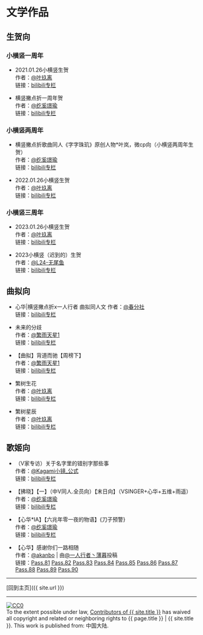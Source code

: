 # 文学作品

## 生贺向

### 小横竖一周年

- 2021.01.26小横竖生贺  
  作者：[@叶玖离](https://space.bilibili.com/42839388)  
  链接：[bilibili专栏](https://www.bilibili.com/read/cv9465990)  

- 横竖撇点折一周年贺  
  作者：[@纥奚璟瑜](https://space.bilibili.com/430112201)  
  链接：[bilibili专栏](https://www.bilibili.com/read/cv9477230)  

### 小横竖两周年

- 横竖撇点折歌曲同人《字字珠玑》原创人物*叶岚，微cp向（小横竖两周年生贺）  
  作者：[@纥奚璟瑜](https://space.bilibili.com/430112201)  
  链接：[bilibili专栏](https://www.bilibili.com/read/cv15006735)  

- 2022.01.26小横竖生贺  
  作者：[@叶玖离](https://space.bilibili.com/42839388)  
  链接：[bilibili专栏](https://www.bilibili.com/read/cv15006818)  

### 小横竖三周年

- 2023.01.26小横竖生贺  
  作者：[@叶玖离](https://space.bilibili.com/42839388)  
  链接：[bilibili专栏](https://www.bilibili.com/read/cv21417792)  

- 2023小横竖（迟到的）生贺  
  作者：[@L24-无尾鱼](https://space.bilibili.com/1691251950)  
  链接：[bilibili专栏](https://www.bilibili.com/read/cv21444786)  

## 曲拟向

- 心华\|横竖撇点折x一人行者 曲拟同人文
  作者：[@春分社](https://space.bilibili.com/28607866)  
  链接：[bilibili专栏](https://www.bilibili.com/read/cv4537667)  

- 未来的分歧  
  作者：[@繁雨天星1](https://space.bilibili.com/51253082)  
  链接：[bilibili专栏](https://www.bilibili.com/read/cv4585267)  

- 【曲拟】背道而驰【周榜下】  
  作者：[@繁雨天星1](https://space.bilibili.com/51253082)  
  链接：[bilibili专栏](https://www.bilibili.com/read/cv4697441)  

- 繁树生花  
  作者：[@叶玖离](https://space.bilibili.com/42839388)  
  链接：[bilibili专栏](https://www.bilibili.com/read/cv4636703)  

- 繁树星辰  
  作者：[@叶玖离](https://space.bilibili.com/42839388)  
  链接：[bilibili专栏](https://www.bilibili.com/read/cv4687640)  

## 歌姬向

- （V家专访）关于名字里的错别字那些事  
  作者：[@Kagami小镜_公式](https://space.bilibili.com/472968316)  
  链接：[bilibili专栏](https://www.bilibili.com/read/cv4796957)  

- 【拂晓】【一】（中V同人.全员向）【末日向】（VSINGER+心华+五维+雨遥）  
  作者：[@纥奚璟瑜](https://space.bilibili.com/430112201)  
  链接：[bilibili专栏](https://www.bilibili.com/read/cv6938287)  

- 【心华*IA】【六兆年零一夜的物语】{刀子预警}  
  作者：[@纥奚璟瑜](https://space.bilibili.com/430112201)  
  链接：[bilibili专栏](https://www.bilibili.com/read/cv8353464)  

- 【心华】感谢你们一路相随  
  作者：[@akanbo](https://space.bilibili.com/113328776) | 由[@一人行者丶薄暮](https://space.bilibili.com/75070330)投稿    
  链接：[Pass.81](https://www.bilibili.com/read/cv17126301) [Pass.82](https://www.bilibili.com/read/cv17126301) [Pass.83](https://www.bilibili.com/read/cv17472919) [Pass.84](https://www.bilibili.com/read/cv17645144) [Pass.85](https://www.bilibili.com/read/cv18067007) [Pass.86](https://www.bilibili.com/read/cv18677176) [Pass.87](https://www.bilibili.com/read/cv19247647) [Pass.88](https://www.bilibili.com/read/cv20169149) [Pass.89](https://www.bilibili.com/read/cv20963187) [Pass.90](https://www.bilibili.com/read/cv22254573)

---

[回到主页]({{ site.url }})

---
<p xmlns:dct="http://purl.org/dc/terms/" xmlns:vcard="http://www.w3.org/2001/vcard-rdf/3.0#">
  <a rel="license"
     href="http://creativecommons.org/publicdomain/zero/1.0/">
    <img src="https://licensebuttons.net/p/zero/1.0/88x31.png" style="border-style: none;" alt="CC0" />
  </a>
  <br />
  To the extent possible under law,
  <a rel="dct:publisher"
     href="xiaohengshu.com">
    <span property="dct:title">Contributors of {{ site.title }}</span></a>
  has waived all copyright and related or neighboring rights to
  <span property="dct:title">{{ page.title }} | {{ site.title }}</span>.
This work is published from:
<span property="vcard:Country" datatype="dct:ISO3166"
      content="CN" about="xiaohengshu.com">
  中国大陆</span>.
</p>
